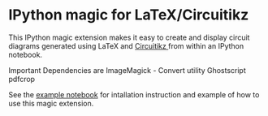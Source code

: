 IPython magic for LaTeX/Circuitikz
==================================

This IPython magic extension makes it easy to create and display circuit
diagrams generated using LaTeX and 
[Circuitikz ](http://www.ctan.org/pkg/circuitikz) 
from within an IPython notebook.

Important Dependencies are 
ImageMagick - Convert utility
Ghostscript
pdfcrop

See the
[example notebook](http://nbviewer.ipython.org/urls/raw.github.com/mopfeil/tikzmagic/Circuitikz-examples.ipynb)
for intallation instruction and example of how to use this magic extension.


